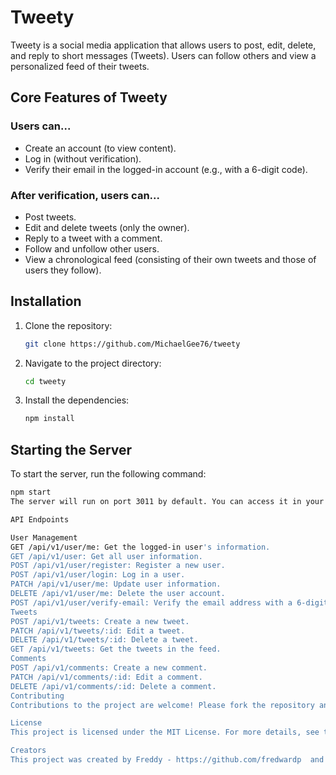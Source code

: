 # Tweety

Tweety is a social media application that allows users to post, edit, delete, and reply to short messages (Tweets). Users can follow others and view a personalized feed of their tweets.

## Core Features of Tweety

### Users can...

-   Create an account (to view content).
-   Log in (without verification).
-   Verify their email in the logged-in account (e.g., with a 6-digit code).

### After verification, users can...

-   Post tweets.
-   Edit and delete tweets (only the owner).
-   Reply to a tweet with a comment.
-   Follow and unfollow other users.
-   View a chronological feed (consisting of their own tweets and those of users they follow).

## Installation

1. Clone the repository:
    ```bash
    git clone https://github.com/MichaelGee76/tweety
    ```
2. Navigate to the project directory:
    ```bash
    cd tweety
    ```
3. Install the dependencies:
    ```bash
    npm install
    ```

## Starting the Server

To start the server, run the following command:

```bash
npm start
The server will run on port 3011 by default. You can access it in your browser at http://localhost:3011.

API Endpoints

User Management
GET /api/v1/user/me: Get the logged-in user's information.
GET /api/v1/user: Get all user information.
POST /api/v1/user/register: Register a new user.
POST /api/v1/user/login: Log in a user.
PATCH /api/v1/user/me: Update user information.
DELETE /api/v1/user/me: Delete the user account.
POST /api/v1/user/verify-email: Verify the email address with a 6-digit code.
Tweets
POST /api/v1/tweets: Create a new tweet.
PATCH /api/v1/tweets/:id: Edit a tweet.
DELETE /api/v1/tweets/:id: Delete a tweet.
GET /api/v1/tweets: Get the tweets in the feed.
Comments
POST /api/v1/comments: Create a new comment.
PATCH /api/v1/comments/:id: Edit a comment.
DELETE /api/v1/comments/:id: Delete a comment.
Contributing
Contributions to the project are welcome! Please fork the repository and submit a pull request with your changes.

License
This project is licensed under the MIT License. For more details, see the LICENSE file.

Creators
This project was created by Freddy - https://github.com/fredwardp  and Michael - https://github.com/MichaelGee76
```
